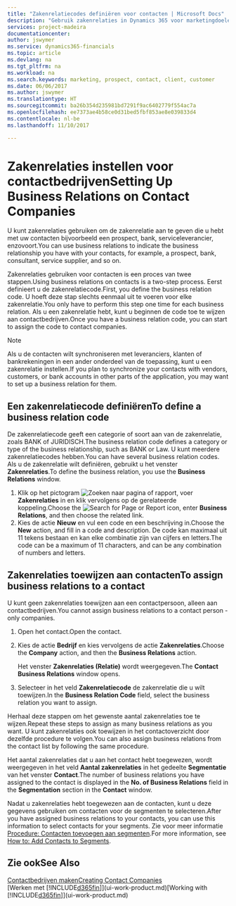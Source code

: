 ```yaml
---
title: "Zakenrelatiecodes definiëren voor contacten | Microsoft Docs"
description: "Gebruik zakenrelaties in Dynamics 365 voor marketingdoeleinden en om uw zakenrelaties met uw prospects, cliënten en klanten aan te geven, bijvoorbeeld een bank- of serviceleverancier."
services: project-madeira
documentationcenter: 
author: jswymer
ms.service: dynamics365-financials
ms.topic: article
ms.devlang: na
ms.tgt_pltfrm: na
ms.workload: na
ms.search.keywords: marketing, prospect, contact, client, customer
ms.date: 06/06/2017
ms.author: jswymer
ms.translationtype: HT
ms.sourcegitcommit: ba26b354d235981bd7291f9ac6402779f554ac7a
ms.openlocfilehash: ee7373ae4b58ce0d31bed5fbf853ae8e039833d4
ms.contentlocale: nl-be
ms.lasthandoff: 11/10/2017

---
```

# <a name="setting-up-business-relations-on-contact-companies"></a><span data-ttu-id="02a4d-103">Zakenrelaties instellen voor contactbedrijven</span><span class="sxs-lookup"><span data-stu-id="02a4d-103">Setting Up Business Relations on Contact Companies</span></span>
<span data-ttu-id="02a4d-104">U kunt zakenrelaties gebruiken om de zakenrelatie aan te geven die u hebt met uw contacten bijvoorbeeld een prospect, bank, serviceleverancier, enzovoort.</span><span class="sxs-lookup"><span data-stu-id="02a4d-104">You can use business relations to indicate the business relationship you have with your contacts, for example, a prospect, bank, consultant, service supplier, and so on.</span></span>

<span data-ttu-id="02a4d-105">Zakenrelaties gebruiken voor contacten is een proces van twee stappen.</span><span class="sxs-lookup"><span data-stu-id="02a4d-105">Using business relations on contacts is a two-step process.</span></span> <span data-ttu-id="02a4d-106">Eerst definieert u de zakenrelatiecode.</span><span class="sxs-lookup"><span data-stu-id="02a4d-106">First, you define the business relation code.</span></span> <span data-ttu-id="02a4d-107">U hoeft deze stap slechts eenmaal uit te voeren voor elke zakenrelatie.</span><span class="sxs-lookup"><span data-stu-id="02a4d-107">You only have to perform this step one time for each business relation.</span></span> <span data-ttu-id="02a4d-108">Als u een zakenrelatie hebt, kunt u beginnen de code toe te wijzen aan contactbedrijven.</span><span class="sxs-lookup"><span data-stu-id="02a4d-108">Once you have a business relation code, you can start to assign the code to contact companies.</span></span>

> [!NOTE]  
>   <span data-ttu-id="02a4d-109">Als u de contacten wilt synchroniseren met leveranciers, klanten of bankrekeningen in een ander onderdeel van de toepassing, kunt u een zakenrelatie instellen.</span><span class="sxs-lookup"><span data-stu-id="02a4d-109">If you plan to synchronize your contacts with vendors, customers, or bank accounts in other parts of the application, you may want to set up a business relation for them.</span></span>

## <a name="to-define-a-business-relation-code"></a><span data-ttu-id="02a4d-110">Een zakenrelatiecode definiëren</span><span class="sxs-lookup"><span data-stu-id="02a4d-110">To define a business relation code</span></span>
<span data-ttu-id="02a4d-111">De zakenrelatiecode geeft een categorie of soort aan van de zakenrelatie, zoals BANK of JURIDISCH.</span><span class="sxs-lookup"><span data-stu-id="02a4d-111">The business relation code defines a category or type of the business relationship, such as BANK or Law.</span></span> <span data-ttu-id="02a4d-112">U kunt meerdere zakenrelatiecodes hebben.</span><span class="sxs-lookup"><span data-stu-id="02a4d-112">You can have several business relation codes.</span></span> <span data-ttu-id="02a4d-113">Als u de zakenrelatie wilt definiëren, gebruikt u het venster **Zakenrelaties**.</span><span class="sxs-lookup"><span data-stu-id="02a4d-113">To define the business relation, you use the **Business Relations** window.</span></span>

1. <span data-ttu-id="02a4d-114">Klik op het pictogram ![Zoeken naar pagina of rapport](media/ui-search/search_small.png "pictogram Zoeken naar pagina of rapport"), voer **Zakenrelaties** in en klik vervolgens op de gerelateerde koppeling.</span><span class="sxs-lookup"><span data-stu-id="02a4d-114">Choose the ![Search for Page or Report](media/ui-search/search_small.png "Search for Page or Report icon") icon, enter **Business Relations**, and then choose the related link.</span></span>
2. <span data-ttu-id="02a4d-115">Kies de actie **Nieuw** en vul een code en een beschrijving in.</span><span class="sxs-lookup"><span data-stu-id="02a4d-115">Choose the **New** action, and fill in a code and description.</span></span> <span data-ttu-id="02a4d-116">De code kan maximaal uit 11 tekens bestaan en kan elke combinatie zijn van cijfers en letters.</span><span class="sxs-lookup"><span data-stu-id="02a4d-116">The code can be a maximum of 11 characters, and can be any combination of numbers and letters.</span></span>

## <a name="AssignBusRelContact"></a> <span data-ttu-id="02a4d-117">Zakenrelaties toewijzen aan contacten</span><span class="sxs-lookup"><span data-stu-id="02a4d-117">To assign business relations to a contact</span></span>
<span data-ttu-id="02a4d-118">U kunt geen zakenrelaties toewijzen aan een contactpersoon, alleen aan contactbedrijven.</span><span class="sxs-lookup"><span data-stu-id="02a4d-118">You cannot assign business relations to a contact person - only companies.</span></span>

1. <span data-ttu-id="02a4d-119">Open het contact.</span><span class="sxs-lookup"><span data-stu-id="02a4d-119">Open the contact.</span></span>
2. <span data-ttu-id="02a4d-120">Kies de actie **Bedrijf** en kies vervolgens de actie **Zakenrelaties**.</span><span class="sxs-lookup"><span data-stu-id="02a4d-120">Choose the **Company** action, and then the **Business Relations** action.</span></span>

    <span data-ttu-id="02a4d-121">Het venster **Zakenrelaties (Relatie)** wordt weergegeven.</span><span class="sxs-lookup"><span data-stu-id="02a4d-121">The **Contact Business Relations** window opens.</span></span>
3. <span data-ttu-id="02a4d-122">Selecteer in het veld **Zakenrelatiecode** de zakenrelatie die u wilt toewijzen.</span><span class="sxs-lookup"><span data-stu-id="02a4d-122">In the **Business Relation Code** field, select the business relation you want to assign.</span></span>

<span data-ttu-id="02a4d-123">Herhaal deze stappen om het gewenste aantal zakenrelaties toe te wijzen.</span><span class="sxs-lookup"><span data-stu-id="02a4d-123">Repeat these steps to assign as many business relations as you want.</span></span> <span data-ttu-id="02a4d-124">U kunt zakenrelaties ook toewijzen in het contactoverzicht door dezelfde procedure te volgen.</span><span class="sxs-lookup"><span data-stu-id="02a4d-124">You can also assign business relations from the contact list by following the same procedure.</span></span>

<span data-ttu-id="02a4d-125">Het aantal zakenrelaties dat u aan het contact hebt toegewezen, wordt weergegeven in het veld **Aantal zakenrelaties** in het gedeelte **Segmentatie** van het venster **Contact**.</span><span class="sxs-lookup"><span data-stu-id="02a4d-125">The number of business relations you have assigned to the contact is displayed in the **No. of Business Relations** field in the **Segmentation** section in the **Contact** window.</span></span>

<span data-ttu-id="02a4d-126">Nadat u zakenrelaties hebt toegewezen aan de contacten, kunt u deze gegevens gebruiken om contacten voor de segmenten te selecteren.</span><span class="sxs-lookup"><span data-stu-id="02a4d-126">After you have assigned business relations to your contacts, you can use this information to select contacts for your segments.</span></span> <span data-ttu-id="02a4d-127">Zie voor meer informatie [Procedure: Contacten toevoegen aan segmenten](marketing-add-contact-segment.md).</span><span class="sxs-lookup"><span data-stu-id="02a4d-127">For more information, see [How to: Add Contacts to Segments](marketing-add-contact-segment.md).</span></span>

## <a name="see-also"></a><span data-ttu-id="02a4d-128">Zie ook</span><span class="sxs-lookup"><span data-stu-id="02a4d-128">See Also</span></span>
[<span data-ttu-id="02a4d-129">Contactbedrijven maken</span><span class="sxs-lookup"><span data-stu-id="02a4d-129">Creating Contact Companies</span></span>](marketing-create-contact-companies.md)  
<span data-ttu-id="02a4d-130">[Werken met [!INCLUDE[d365fin](includes/d365fin_md.md)]](ui-work-product.md)</span><span class="sxs-lookup"><span data-stu-id="02a4d-130">[Working with [!INCLUDE[d365fin](includes/d365fin_md.md)]](ui-work-product.md)</span></span>


